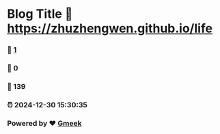 # Blog Title :link: https://zhuzhengwen.github.io/life 
### :page_facing_up: [1](https://zhuzhengwen.github.io/life/tag.html) 
### :speech_balloon: 0 
### :hibiscus: 139 
### :alarm_clock: 2024-12-30 15:30:35 
### Powered by :heart: [Gmeek](https://github.com/Meekdai/Gmeek)
